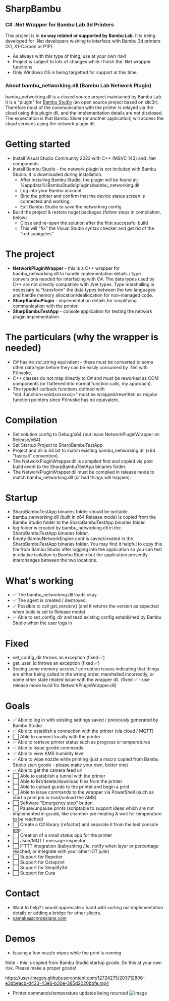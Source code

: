 # SharpBambu
### C# .Net Wrapper for Bambu Lab 3d Printers 

This project is in **no way related or supported by Bambu Lab**. It is being developed for .Net developers wishing to interface with Bambu 3d printers (X1, X1-Carbon or P1P).

- As always with this type of thing, use at your own risk!
- Project is subject to lots of changes while I finish the .Net wrapper functions
- Only Windows OS is being targetted for support at this time.

### About bambu_networking.dll (Bambu Lab Network Plugin)
bambu_networking.dll is a closed source project maintained by Bambu Lab. It is a "plugin" for [Bambu Studio](https://github.com/bambulab/BambuStudio) (an open source project based on slic3r). Therefore most of the communication with the printer is relayed via the cloud using this plugin dll, and the implementation details are not disclosed. The expectation is that Bambu Slicer (or another application) will access the cloud services using the network plugin dll.

# Getting started
- Install Visual Studio Community 2022 with C++ (MSVC 143) and .Net components
- Install Bambu Studio - the network plugin is not included with Bambu Studio. It is downloaded during installation.
  - After installing Bambu Studio, the plugin will be found at: 
%appdata%\BambuStudio\plugins\bambu_networking.dll
  - Log into your Bambu account
  - Bind the printer and confirm that the device status screen is connected and working
  - Exit Bambu Studio to save the networking config
- Build the project & restore nuget packages (follow steps in compilation, below)
  - Close and re-open the solution after the first successful build
  - This will "fix" the Visual Studio syntax checker and get rid of the "red squigglies"

# The project
- **NetworkPluginWrapper** - this is a C++ wrapper for bambu_networking.dll to handle implementation details / type conversions needed for interfacing with C#. The data types used by C++ are not directly compatible with .Net types. Type marshalling is necessary to "transform" the data types between the two languages and handle memory allocation/deallocation for non-managed code.
- **SharpBambuPlugin** - implementation details for simplifying communication with the printer.
- **SharpBambuTestApp** - console application for testing the network plugin implementation.

# The particulars (why the wrapper is needed)
- C# has no std::string equivalent - these must be converted to some other data type before they can be easily consumed by .Net with P/Invoke.
- C++ classes do not map directly to C# and must be reworked as COM components (or flattened into normal function calls, my approach).
- The typedef callback functions defined with "std::function<void(xxxxxxx)>" must be wrapped/rewritten as regular function pointers since P/Invoke has no equivalent.

# Compilation
- Set solution config to Debug/x64 (but leave NetworkPluginWrapper on Release/x64).
- Set Startup Project to SharpBambuTestApp.
- Project and dll is 64 bit to match existing bambu_networking.dll (x64 "fastcall" convention).
- The NetworkPluginWrapper.dll is compiled first and copied via post build event to the SharpBambuTestApp binaries folder.
- The NetworkPluginWrapper.dll must be compiled in release mode to match bambu_networking.dll (or bad things will happen).

# Startup
- SharpBambuTestApp binaries folder should be writable.
- bambu_networking.dll (built in x64 Release mode) is copied from the Bambu Studio folder to the SharpBambuTestApp binaries folder.
- log folder is created by bambu_networking.dll in the SharpBambuTestApp binaries folder.
- Empty BambuNetworkEngine.conf is saved/created in the SharpBambuTestApp binaries folder. You may find it helpful to copy this file from Bambu Studio after logging into the application so you can test in relative isolation to Bambu Studio but the application presently interchanges between the two locations.

# What's working
- ✅ The bambu_networking.dll loads okay.
- ✅ The agent is created / destroyed.
- ✅ Possible to call get_version() (and it returns the version as expected when build is set to Release mode)
- ✅ Able to set_config_dir and read existing config established by Bambu Studio when the user logs in

# Fixed
- set_config_dir throws an exception (fixed ✅)
- get_user_id throws an exception (fixed ✅)
- Seeing some memory access / corruption issues indicating that things are either being called in the wrong order, marshalled incorrectly, or some other state related issue with the wrapper dll. (fixed ✅ - use release mode build for NetworkPluginWrapper.dll)

# Goals
- ✅ Able to log in with existing settings saved / previously generated by Bambu Studio
- ✅ Able to establish a connection with the printer (via cloud / MQTT)
- ⬜ Able to connect locally with the printer
- ✅ Able to retrieve printer status such as progress or temperatures
- ✅ Able to issue gcode commands
- ✅ Able to view AMS humidity level
- ✅ Able to wipe nozzle while printing (just a macro copied from Bambu Studio start gcode - please make your own, better one)
- ✅ Able to get the camera feed url
- ⬜ Able to establish a tunnel with the printer
- ⬜ Able to list/delete/download files from the printer
- ⬜ Able to upload gcode to the printer and begin a print
- ⬜ Able to issue commands to the wrapper via PowerShell (such as start a print job or load/unload the AMS)
- ⬜ Software "Emergency stop" button
- ⬜ Pause/unpause prints (scriptable to support ideas which are not implemented in gcode, like chamber pre-heating & wait for temperature to be reached)
- ⬜ Create a C# library (refactor) and separate it from the test console app
- ⬜ Creation of a small status app for the printer
- ⬜ Json/MQTT message inspector
- ⬜ IFTTT integration (babysitting / ie. notify when layer or percentage reached, or integrate with your other IOT junk)
- ⬜ Support for Repetier
- ⬜ Support for Octoprint
- ⬜ Support for Simplify3d
- ⬜ Support for Cura

# Contact
- Want to help? I would appreciate a hand with sorting out implementation details or adding a bridge for other slicers.
- xamaka@cnrdesigns.com 

# Demos
* Issuing a few nozzle wipes while the print is running 

Note - this is copied from Bambu Studio startup gcode. Do this at your own risk. Please make a proper gcode!


https://user-images.githubusercontent.com/12724275/203712806-e3dbeacb-d423-43e6-b30e-385d2020bbfe.mp4

* Printer commands/temperature updates being returned
![image](https://user-images.githubusercontent.com/12724275/204118305-f457f1f5-cb6e-487b-acd2-6458f30ceec9.png)
